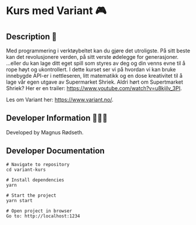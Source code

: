 # Kurs med Variant 🎮

## Description 📄

Med programmering i verktøybeltet kan du gjøre det utroligste. På sitt beste kan det revolusjonere verden, på sitt verste ødelegge for generasjoner. ...eller du kan lage ditt eget spill som styres av deg og din venns evne til å rope høyt og ukontrollert. I dette kurset ser vi på hvordan vi kan bruke innebygde API-er i nettleseren, litt matematikk og en dose kreativitet til å lage vår egen utgave av Supermarket Shriek. Aldri hørt om Supertmarket Shriek? Her er en trailer: <https://www.youtube.com/watch?v=u8kijlv_3PI>.

Les om Variant her: <https://www.variant.no/>.

## Developer Information 🙋🏼‍♂️

Developed by Magnus Rødseth.

## Developer Documentation

```
# Navigate to repository
cd variant-kurs

# Install dependencies
yarn

# Start the project
yarn start

# Open project in browser
Go to: http://localhost:1234
```